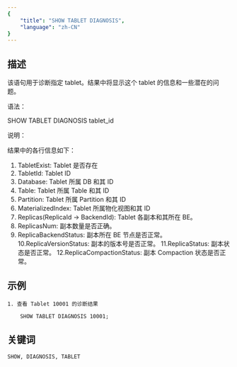 ```yaml
---
{
    "title": "SHOW TABLET DIAGNOSIS",
    "language": "zh-CN"
}
---
```


<!-- 
Licensed to the Apache Software Foundation (ASF) under one
or more contributor license agreements.  See the NOTICE file
distributed with this work for additional information
regarding copyright ownership.  The ASF licenses this file
to you under the Apache License, Version 2.0 (the
"License"); you may not use this file except in compliance
with the License.  You may obtain a copy of the License at
  http://www.apache.org/licenses/LICENSE-2.0
Unless required by applicable law or agreed to in writing,
software distributed under the License is distributed on an
"AS IS" BASIS, WITHOUT WARRANTIES OR CONDITIONS OF ANY
KIND, either express or implied.  See the License for the
specific language governing permissions and limitations
under the License.
-->


## 描述

该语句用于诊断指定 tablet。结果中将显示这个 tablet 的信息和一些潜在的问题。

语法：

SHOW TABLET DIAGNOSIS tablet_id

说明：

结果中的各行信息如下：
1. TabletExist:                         Tablet 是否存在
2. TabletId:                            Tablet ID
3. Database:                            Tablet 所属 DB 和其 ID
4. Table:                               Tablet 所属 Table 和其 ID
5. Partition:                           Tablet 所属 Partition 和其 ID
6. MaterializedIndex:                   Tablet 所属物化视图和其 ID
7. Replicas(ReplicaId -> BackendId):    Tablet 各副本和其所在 BE。
8. ReplicasNum:                         副本数量是否正确。
9. ReplicaBackendStatus:                副本所在 BE 节点是否正常。
10.ReplicaVersionStatus:                副本的版本号是否正常。
11.ReplicaStatus:                       副本状态是否正常。
12.ReplicaCompactionStatus:             副本 Compaction 状态是否正常。

## 示例

    1. 查看 Tablet 10001 的诊断结果

        SHOW TABLET DIAGNOSIS 10001;

## 关键词

    SHOW, DIAGNOSIS, TABLET
